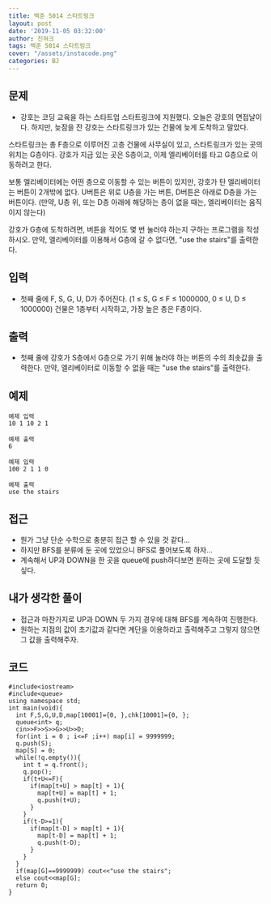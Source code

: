 ```yaml
---
title: 백준 5014 스타트링크
layout: post
date: '2019-11-05 03:32:00'
author: 진혀크
tags: 백준 5014 스타트링크
cover: "/assets/instacode.png"
categories: BJ
---
```


## 문제
* 강호는 코딩 교육을 하는 스타트업 스타트링크에 지원했다. 오늘은 강호의 면접날이다. 하지만, 늦잠을 잔 강호는 스타트링크가 있는 건물에 늦게 도착하고 말았다.

스타트링크는 총 F층으로 이루어진 고층 건물에 사무실이 있고, 스타트링크가 있는 곳의 위치는 G층이다. 강호가 지금 있는 곳은 S층이고, 이제 엘리베이터를 타고 G층으로 이동하려고 한다.

보통 엘리베이터에는 어떤 층으로 이동할 수 있는 버튼이 있지만, 강호가 탄 엘리베이터는 버튼이 2개밖에 없다. U버튼은 위로 U층을 가는 버튼, D버튼은 아래로 D층을 가는 버튼이다. (만약, U층 위, 또는 D층 아래에 해당하는 층이 없을 때는, 엘리베이터는 움직이지 않는다)

강호가 G층에 도착하려면, 버튼을 적어도 몇 번 눌러야 하는지 구하는 프로그램을 작성하시오. 만약, 엘리베이터를 이용해서 G층에 갈 수 없다면, "use the stairs"를 출력한다.

## 입력
* 첫째 줄에 F, S, G, U, D가 주어진다. (1 ≤ S, G ≤ F ≤ 1000000, 0 ≤ U, D ≤ 1000000) 건물은 1층부터 시작하고, 가장 높은 층은 F층이다.

## 출력
* 첫째 줄에 강호가 S층에서 G층으로 가기 위해 눌러야 하는 버튼의 수의 최솟값을 출력한다. 만약, 엘리베이터로 이동할 수 없을 때는 "use the stairs"를 출력한다.

## 예제

    예제 입력
    10 1 10 2 1

    예제 출력
    6

    예제 입력
    100 2 1 1 0

    예제 출력
    use the stairs

## 접근

* 뭔가 그냥 단순 수학으로 충분히 접근 할 수 있을 것 같다...
* 하지만 BFS를 분류에 둔 곳에 있었으니 BFS로 풀어보도록 하자...
* 계속해서 UP과 DOWN을 한 곳을 queue에 push하다보면 원하는 곳에 도달할 듯 싶다.

## 내가 생각한 풀이

* 접근과 마찬가지로 UP과 DOWN 두 가지 경우에 대해 BFS를 계속하여 진행한다.
* 원하는 지점의 값이 초기값과 같다면 계단을 이용하라고 출력해주고 그렇지 않으면 그 값을 출력해주자.


## 코드

    #include<iostream>
    #include<queue>
    using namespace std;
    int main(void){
      int F,S,G,U,D,map[10001]={0, },chk[10001]={0, };
      queue<int> q;
      cin>>F>>S>>G>>U>>D;
      for(int i = 0 ; i<=F ;i++) map[i] = 9999999;
      q.push(S);
      map[S] = 0;
      while(!q.empty()){
        int t = q.front();
        q.pop();
        if(t+U<=F){
          if(map[t+U] > map[t] + 1){
            map[t+U] = map[t] + 1;
            q.push(t+U);
          }
        }
        if(t-D>=1){
          if(map[t-D] > map[t] + 1){
            map[t-D] = map[t] + 1;
            q.push(t-D);
          }
        }
      }
      if(map[G]==9999999) cout<<"use the stairs";
      else cout<<map[G];
      return 0;
    }
